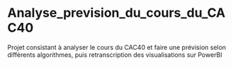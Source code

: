 # Analyse_prevision_du_cours_du_CAC40
Projet consistant à analyser le cours du CAC40 et faire une prévision selon différents algorithmes, puis retranscription des visualisations sur PowerBI
